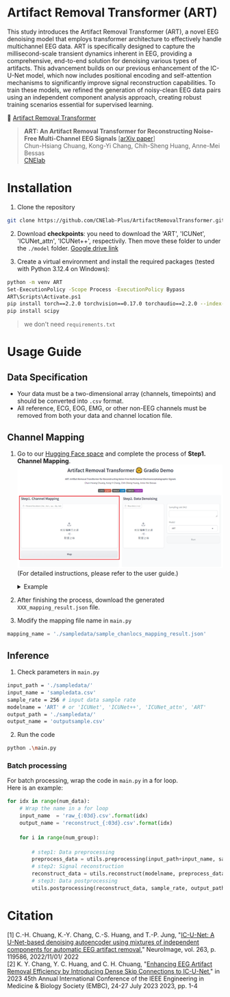 # Artifact Removal Transformer (ART)
This study introduces the Artifact Removal Transformer (ART), a novel EEG denoising model that employs transformer architecture to effectively handle multichannel EEG data. ART is specifically designed to capture the millisecond-scale transient dynamics inherent in EEG, providing a comprehensive, end-to-end solution for denoising various types of artifacts. This advancement builds on our previous enhancement of the IC-U-Net model, which now includes positional encoding and self-attention mechanisms to significantly improve signal reconstruction capabilities. To train these models, we refined the generation of noisy-clean EEG data pairs using an independent component analysis approach, creating robust training scenarios essential for supervised learning.

🤗 [Artifact Removal Transformer](https://huggingface.co/spaces/CNElab/ArtifactRemovalTransformer)


> **ART: An Artifact Removal Transformer for Reconstructing Noise-Free Multi-Channel EEG Signals** [[arXiv paper](https://arxiv.org/abs/2409.07326)]<br>
> Chun-Hsiang Chuang, Kong-Yi Chang, Chih-Sheng Huang, Anne-Mei Bessas<br>
> [CNElab](https://sites.google.com/view/chchuang/)<br>

# Installation
1. Clone the repository

```sh
git clone https://github.com/CNElab-Plus/ArtifactRemovalTransformer.git
```

2. Download **checkpoints**: you need to download the 'ART', 'ICUNet', 'ICUNet_attn', 'ICUNet++', respectivily. Then move these folder to under the `./model` folder.
[Google drive link](https://drive.google.com/drive/folders/1ahbqcyBs6pwfWHaIf_N978DZD-JmGQJg?usp=sharing)

3. Create a virtual environment and install the required packages (tested with Python 3.12.4 on Windows):

```sh
python -m venv ART
Set-ExecutionPolicy -Scope Process -ExecutionPolicy Bypass
ART\Scripts\Activate.ps1
pip install torch==2.2.0 torchvision==0.17.0 torchaudio==2.2.0 --index-url https://download.pytorch.org/whl/cpu
pip install scipy
```
> we don't need `requirements.txt`

# Usage Guide

## Data Specification
- Your data must be a two-dimensional array (channels, timepoints) and should be converted into `.csv` format.
- All reference, ECG, EOG, EMG, or other non-EEG channels must be removed from both your data and channel location file.

## Channel Mapping
1. Go to our [Hugging Face space](https://huggingface.co/spaces/CNElab/ArtifactRemovalTransformer) and complete the process of **Step1. Channel Mapping**.
    ![plot](./image/HF.png)<br>
    (For detailed instructions, please refer to the user guide.)
    <details>
    <summary>Example</summary>

    ![plot](./image/HF_step1-1.png)<br>
    ![plot](./image/HF_step1-2.png)<br>
    ![plot](./image/HF_step1-3.png)<br>
    ![plot](./image/HF_step1-4.png)<br>
    </details>

2. After finishing the process, download the generated `XXX_mapping_result.json` file.

3. Modify the mapping file name in `main.py`
```python
mapping_name = './sampledata/sample_chanlocs_mapping_result.json'
```

## Inference
1. Check parameters in `main.py`
```sh
input_path = './sampledata/'
input_name = 'sampledata.csv'
sample_rate = 256 # input data sample rate
modelname = 'ART' # or 'ICUNet', 'ICUNet++', 'ICUNet_attn', 'ART'
output_path = './sampledata/'
output_name = 'outputsample.csv'
```
2. Run the code
```sh
python .\main.py
```

### Batch processing
For batch processing, wrap the code in `main.py` in a for loop.<br>
Here is an example:
```python
for idx in range(num_data):
    # Wrap the name in a for loop
    input_name  = 'raw_{:03d}.csv'.format(idx)
    output_name = 'reconstruct_{:03d}.csv'.format(idx)

    for i in range(num_group):

        # step1: Data preprocessing
        preprocess_data = utils.preprocessing(input_path+input_name, sample_rate, mapping_result[i])
        # step2: Signal reconstruction
        reconstruct_data = utils.reconstruct(modelname, preprocess_data, output_name, i)
        # step3: Data postprocessing
        utils.postprocessing(reconstruct_data, sample_rate, output_path+output_name, mapping_result[i], i, num_channel)

```

# Citation
[1] C.-H. Chuang, K.-Y. Chang, C.-S. Huang, and T.-P. Jung, "[IC-U-Net: A U-Net-based denoising autoencoder using mixtures of independent components for automatic EEG artifact removal](https://www.sciencedirect.com/science/article/pii/S1053811922007017)," NeuroImage, vol. 263, p. 119586, 2022/11/01/ 2022 <br>
[2]  K. Y. Chang, Y. C. Huang, and C. H. Chuang, "[Enhancing EEG Artifact Removal Efficiency by Introducing Dense Skip Connections to IC-U-Net](https://ieeexplore.ieee.org/document/10340520)," in 2023 45th Annual International Conference of the IEEE Engineering in Medicine & Biology Society (EMBC), 24-27 July 2023 2023, pp. 1-4
